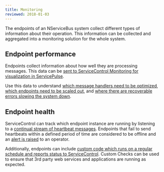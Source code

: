 ```yaml
---
title: Monitoring
reviewed: 2018-01-03
---
```


The endpoints of an NServiceBus system collect different types of information about their operation. This information can be collected and aggregated into a monitoring solution for the whole system.


## Endpoint performance

Endpoints collect information about how well they are processing messages. This data can be [sent to ServiceControl Monitoring for visualization in ServicePulse](nservicebus/operations/metrics/service-control). 

Use this data to understand [which message handlers need to be optimized](tutorials/monitoring-demo/walkthrough-1), [which endpoints need to be scaled out](tutorials/monitoring-demo/walkthrough-2), and [where there are recoverable errors slowing the system down](tutorials/monitoring-demo/walkthrough-3).


## Endpoint health

ServiceControl can track which endpoint instance are running by listening to a [continual stream of heartbeat messages](nservicebus/operations/heartbeat). Endpoints that fail to send heartbeats within a defined period of time are considered to be offline and an [alert is raised](servicecontrol/contracts) to an operator.

Additionally, endpoints can include [custom code which runs on a regular schedule and reports status to ServiceControl](nservicebus/operations/custom-checks). Custom Checks can be used to ensure that 3rd party web services and applications are running as expected.
